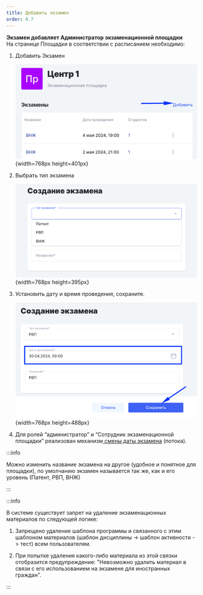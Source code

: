 ```yaml
---
title: Добавить экзамен
order: 0.7
---
```


**Экзамен добавляет Администратор  экзаменационной площадки**\
На странице Площадки в соответствии с расписанием необходимо:

1. Добавить Экзамен

   ![](./dobavit-ekzamen.png){width=768px height=401px}

2. Выбрать тип экзамена

   ![](./dobavit-ekzamen-2.png){width=768px height=395px}

3. Установить дату и время проведения, сохраните.

   ![](./dobavit-ekzamen-3.png){width=768px height=488px}

4. Для ролей “администратор” и “Сотрудник экзаменационной площадки” реализован механизм[ смены даты экзамена](./../voprosy/flow-kak-pomenyat-uroven-datu-ekzamena) (потока).

:::info 

Можно изменить название экзамена на другое (удобное и понятное для площадки), по умолчанию экзамен называется так же, как и его уровень (Патент, РВП, ВНЖ)

:::

:::info 

В системе существует запрет на удаление экзаменационных материалов по следующей логике:

1. Запрещено удаление шаблона программы и связанного с этим шаблоном материалов (шаблон дисциплины -> шаблон активности -> тест) всем пользователям.

2. При попытке удаления какого-либо материала из этой связки отобразится предупреждение: "Невозможно удалить материал в связи с его использованием на экзамене для иностранных граждан".

:::


